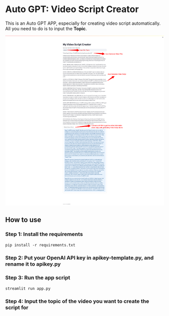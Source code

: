 # Auto GPT: Video Script Creator

This is an Auto GPT APP, especially for creating video script automatically.
All you need to do is to input the **Topic**.

![Alt text](images/demo.png "Demo Instruction")

## How to use

### Step 1: Install the requirements

```
pip install -r requirements.txt
```

### Step 2: Put your OpenAI API key in apikey-template.py, and rename it to apikey.py

### Step 3: Run the app script

```
streamlit run app.py
```

### Step 4: Input the topic of the video you want to create the script for
